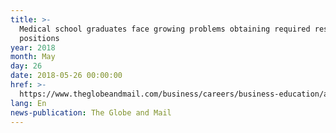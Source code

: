 ```yaml
---
title: >-
  Medical school graduates face growing problems obtaining required residency
  positions
year: 2018
month: May
day: 26
date: 2018-05-26 00:00:00
href: >-
  https://www.theglobeandmail.com/business/careers/business-education/article-medical-school-graduates-face-growing-problems-obtaining-required/
lang: En
news-publication: The Globe and Mail
---
```


